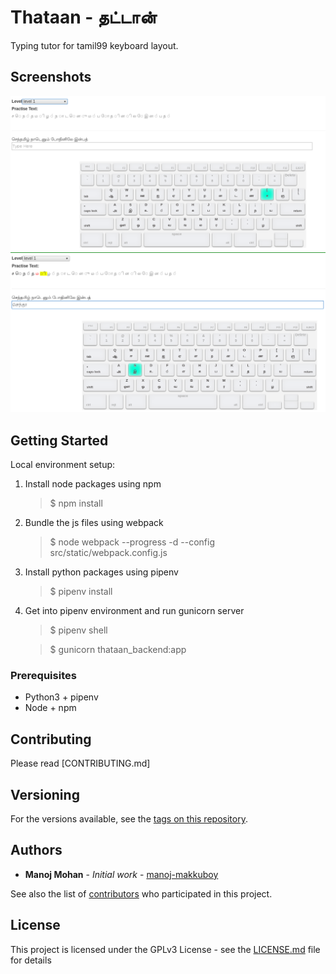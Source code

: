 # Thataan - தட்டான்

Typing tutor for tamil99 keyboard layout.

## Screenshots

![Screenshot 1](https://github.com/manoj-makkuboy/Thataan/blob/master/screenshots/screenshot1.png?raw=true)
![Screenshot 2](https://github.com/manoj-makkuboy/Thataan/blob/master/screenshots/screenshot2.png?raw=true)

## Getting Started

Local environment setup:

1. Install node packages using npm
   > $ npm install
2. Bundle the js files using webpack
   > $ node webpack --progress -d --config src/static/webpack.config.js
3. Install python packages using pipenv
   > $ pipenv install 
4. Get into pipenv environment and run gunicorn server
   > $ pipenv shell
   
   > $ gunicorn thataan_backend:app


### Prerequisites

- Python3 + pipenv
- Node + npm


## Contributing

Please read [CONTRIBUTING.md]

## Versioning

For the versions available, see the [tags on this repository](https://github.com/manoj-makkuboy/thataan/tags). 

## Authors

* **Manoj Mohan** - *Initial work* - [manoj-makkuboy](https://github.com/manoj-makkuboy)

See also the list of [contributors](https://github.com/manoj-makkuboy/thataan/contributors) who participated in this project.

## License

This project is licensed under the GPLv3 License - see the [LICENSE.md](LICENSE.md) file for details


